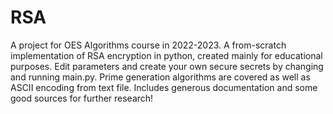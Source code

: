 # RSA
A project for OES Algorithms course in 2022-2023. A from-scratch implementation of RSA encryption in python, created mainly for educational purposes. 
Edit parameters and create your own secure secrets by changing and running main.py. 
Prime generation algorithms are covered as well as ASCII encoding from text file. Includes generous documentation and some good sources for further research!
